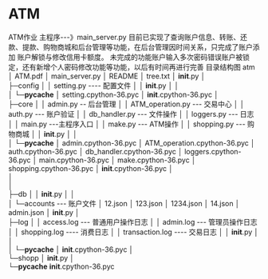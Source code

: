 # ATM
ATM作业
主程序---》main_server.py
目前已实现了查询账户信息、转账、还款、提款、购物商城和后台管理等功能，在后台管理因时间关系，只完成了账户添加
账户解锁与修改信用卡额度。
未完成的功能账户输入多次密码错误账户被锁定，还有新增个人密码修改功能等功能，以后有时间再进行完善
目录结构图
atm
│  ATM.pdf
│  main_server.py
│  README
│  tree.txt
│  __init__.py
│  
├─config 
│  │  setting.py  ---- 配置文件
│  │  __init__.py
│  │  
│  └─__pycache__
│          setting.cpython-36.pyc
│          __init__.cpython-36.pyc
│          
├─core
│  │  admin.py -- 后台管理
│  │  ATM_operation.py --- 交易中心
│  │  auth.py  --- 账户验证
│  │  db_handler.py --- 文件操作
│  │  loggers.py  --- 日志
│  │  main.py ---主程序入口
│  │  make.py  --- ATM操作
│  │  shopping.py --- 购物商城
│  │  __init__.py
│  │  
│  └─__pycache__
│          admin.cpython-36.pyc
│          ATM_operation.cpython-36.pyc
│          auth.cpython-36.pyc
│          db_handler.cpython-36.pyc
│          loggers.cpython-36.pyc
│          main.cpython-36.pyc
│          make.cpython-36.pyc
│          shopping.cpython-36.pyc
│          __init__.cpython-36.pyc
│  
│        
│          
├─db
│  │  __init__.py
│  │  
│  └─accounts --- 账户文件
│          12.json
│          123.json
│          1234.json
│          14.json
│          admin.json
│          __init__.py
│          
├─log
│  │  access.log --- 普通用户操作日志
│  │  admin.log --- 管理员操作日志
│  │  shopping.log ---- 消费日志
│  │  transaction.log ---- 交易日志
│  │  __init__.py
│  │  
│  └─__pycache__
│          __init__.cpython-36.pyc
│          
└─shopp
    │  __init__.py
    │  
    └─__pycache__
            __init__.cpython-36.pyc
